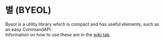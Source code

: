 # 별 (BYEOL)  
Byeol is a utility library which is compact and has useful elements, such as an easy CommandAPI.  
Information on how to use these are in the [wiki tab](https://www.github.com/Ankoki/Byeol/wiki).